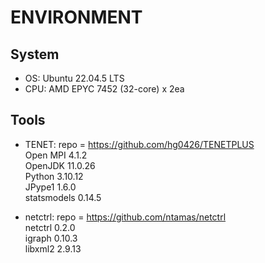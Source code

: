 # ENVIRONMENT  

## System
- OS: Ubuntu 22.04.5 LTS  
- CPU: AMD EPYC 7452 (32-core) x 2ea  

## Tools
- TENET: repo = https://github.com/hg0426/TENETPLUS  
	Open MPI 4.1.2  
	OpenJDK 11.0.26  
	Python 3.10.12  
	JPype1 1.6.0  
	statsmodels 0.14.5  

- netctrl: repo = https://github.com/ntamas/netctrl  
	netctrl 0.2.0  
	igraph 0.10.3  
	libxml2 2.9.13  
